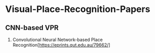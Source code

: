 # Visual-Place-Recognition-Papers
## CNN-based VPR

1. Convolutional Neural Network-based Place Recognition[https://eprints.qut.edu.au/79662/]

